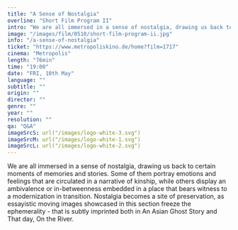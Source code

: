 ```yaml
---
title: "A Sense of Nostalgia"
overline: "Short Film Program II"
intro: "We are all immersed in a sense of nostalgia, drawing us back to certain moments of memories. It becomes a site of preservation through essayistic moving images, portraying emotions, kinship and in-betweenness."
image: "/images/film/0510/short-film-program-ii.jpg"
info: "/a-sense-of-nostalgia"
ticket: "https://www.metropoliskino.de/home?film=1717"
cinema: "Metropolis"
length: "76min"
time: "19:00"
date: "FRI, 10th May"
language: ""
subtitle: ""
origin: ""
director: ""
genre: ""
year: ""
resolution: ""
qa: "Q&A"
imageSrcS: url("/images/logo-white-3.svg")
imageSrcM: url("/images/logo-white-1.svg")
imageSrcL: url("/images/logo-white-2.svg")
---
```


We are all immersed in a sense of nostalgia, drawing us back to certain moments of memories and stories. Some of them portray emotions and feelings that are circulated in a narrative of kinship, while others display an ambivalence or in-betweenness embedded in a place that bears witness to a modernization in transition. Nostalgia becomes a site of preservation, as essayistic moving images showcased in this section freeze the ephemerality - that is subtly imprinted both in An Asian Ghost Story and That day, On the River.

